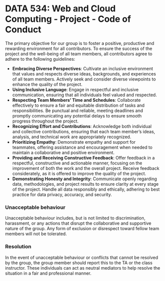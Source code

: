 # DATA 534: Web and Cloud Computing - Project - Code of Conduct

The primary objective for our group is to foster a positive, productive and rewarding environment for all contributors. To ensure the success of the project and the well-being of all team members, all contributors agree to adhere to the following guidelines:

-   **Embracing Diverse Perspectives**: Cultivate an inclusive environment that values and respects diverse ideas, backgrounds, and experiences of all team members. Actively seek and consider diverse viewpoints to enhance the quality of the project.
-   **Using Inclusive Language**: Engage in respectful and inclusive communication, ensuring that all individuals feel valued and respected.
-   **Respecting Team Members’ Time and Schedules**: Collaborate effectively to ensure a fair and equitable distribution of tasks and responsibilities. Be punctual and reliable, meeting deadlines and promptly communicating any potential delays to ensure smooth progress throughout the project.
-   **Recognizing Effort and Contributions**: Acknowledge both individual and collective contributions, ensuring that each team member’s ideas, analysis, and technical work are appropriately recognized.
-   **Prioritizing Empathy**: Demonstrate empathy and support for teammates, offering assistance and encouragement when needed to maintain a collaborative and positive environment.
-   **Providing and Receiving Constructive Feedback**: Offer feedback in a respectful, constructive and actionable manner, focusing on the improvement of both the work and the overall project. Receive feedback considerately, as it is offered to improve the quality of the project.
-   **Demonstrating Honesty and Integrity**: Communicate openly regarding data, methodologies, and project results to ensure clarity at every stage of the project. Handle all data responsibly and ethically, adhering to best practice for data privacy, accuracy, and security.

### Unacceptable behaviour

Unacceptable behaviour includes, but is not limited to discrimination, harassment, or any actions that disrupt the collaborative and supportive nature of the group. Any form of exclusion or disrespect toward fellow team members will not be tolerated.

### Resolution

In the event of unacceptable behaviour or conflicts that cannot be resolved by the group, the group member should report this to the TA or the class instructor. These individuals can act as neutral mediators to help resolve the situation in a fair and professional manner.
